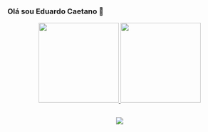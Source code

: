 ### Olá sou Eduardo Caetano 👋
<div align="center">
  <a href="https://github.com/Eduardo-ca">
  <img height="180em" src="https://github-readme-stats.vercel.app/api?username=Eduardo-ca&show_icons=true&theme=dark&include_all_commits=true&count_private=true"/>
  <img height="180em" src="https://github-readme-stats.vercel.app/api/top-langs/?username=Eduardo-ca&layout=compact&langs_count=7&theme=dracula"/>

  
  ##
 
<div> 
 
  <a href="www.linkedin.com/in/eduardo-caetano-nogueira-braz-9b2ab9214" target="_blank"><img src="https://img.shields.io/badge/-LinkedIn-%230077B5?style=for-the-badge&logo=linkedin&logoColor=white" target="_blank"></a> 
 
  
 
</div>

